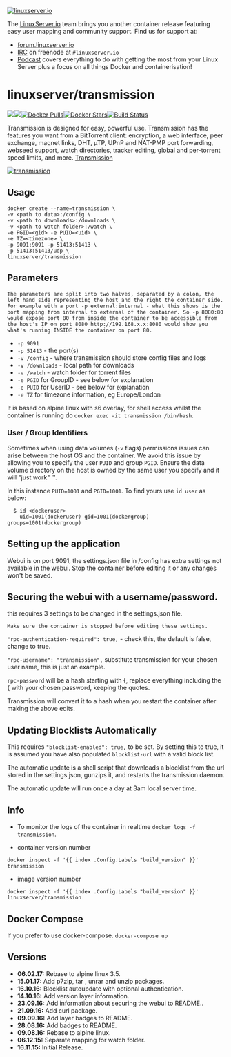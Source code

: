 [linuxserverurl]: https://linuxserver.io
[forumurl]: https://forum.linuxserver.io
[ircurl]: https://www.linuxserver.io/irc/
[podcasturl]: https://www.linuxserver.io/podcast/
[appurl]: https://www.transmissionbt.com/
[hub]: https://hub.docker.com/r/linuxserver/transmission/

[![linuxserver.io](https://raw.githubusercontent.com/linuxserver/docker-templates/master/linuxserver.io/img/linuxserver_medium.png)][linuxserverurl]

The [LinuxServer.io][linuxserverurl] team brings you another container release featuring easy user mapping and community support. Find us for support at:
* [forum.linuxserver.io][forumurl]
* [IRC][ircurl] on freenode at `#linuxserver.io`
* [Podcast][podcasturl] covers everything to do with getting the most from your Linux Server plus a focus on all things Docker and containerisation!

# linuxserver/transmission
[![](https://images.microbadger.com/badges/version/linuxserver/transmission.svg)](https://microbadger.com/images/linuxserver/transmission "Get your own version badge on microbadger.com")[![](https://images.microbadger.com/badges/image/linuxserver/transmission.svg)](http://microbadger.com/images/linuxserver/transmission "Get your own image badge on microbadger.com")[![Docker Pulls](https://img.shields.io/docker/pulls/linuxserver/transmission.svg)][hub][![Docker Stars](https://img.shields.io/docker/stars/linuxserver/transmission.svg)][hub][![Build Status](http://jenkins.linuxserver.io:8080/buildStatus/icon?job=Dockers/LinuxServer.io/linuxserver-transmission)](http://jenkins.linuxserver.io:8080/job/Dockers/job/LinuxServer.io/job/linuxserver-transmission/)

Transmission is designed for easy, powerful use. Transmission has the features you want from a BitTorrent client: encryption, a web interface, peer exchange, magnet links, DHT, µTP, UPnP and NAT-PMP port forwarding, webseed support, watch directories, tracker editing, global and per-torrent speed limits, and more. [Transmission](http://www.transmissionbt.com/about/)

[![transmission](https://raw.githubusercontent.com/linuxserver/docker-templates/master/linuxserver.io/img/transmission.png)][appurl]

## Usage

```
docker create --name=transmission \
-v <path to data>:/config \
-v <path to downloads>:/downloads \
-v <path to watch folder>:/watch \
-e PGID=<gid> -e PUID=<uid> \
-e TZ=<timezone> \
-p 9091:9091 -p 51413:51413 \
-p 51413:51413/udp \
linuxserver/transmission
```

## Parameters

`The parameters are split into two halves, separated by a colon, the left hand side representing the host and the right the container side. 
For example with a port -p external:internal - what this shows is the port mapping from internal to external of the container.
So -p 8080:80 would expose port 80 from inside the container to be accessible from the host's IP on port 8080
http://192.168.x.x:8080 would show you what's running INSIDE the container on port 80.`


* `-p 9091` 
* `-p 51413` - the port(s)
* `-v /config` - where transmission should store config files and logs
* `-v /downloads` - local path for downloads
* `-v /watch` - watch folder for torrent files
* `-e PGID` for GroupID - see below for explanation
* `-e PUID` for UserID - see below for explanation
* `-e TZ` for timezone information, eg Europe/London

It is based on alpine linux with s6 overlay, for shell access whilst the container is running do `docker exec -it transmission /bin/bash`.

### User / Group Identifiers

Sometimes when using data volumes (`-v` flags) permissions issues can arise between the host OS and the container. We avoid this issue by allowing you to specify the user `PUID` and group `PGID`. Ensure the data volume directory on the host is owned by the same user you specify and it will "just work" ™.

In this instance `PUID=1001` and `PGID=1001`. To find yours use `id user` as below:

```
  $ id <dockeruser>
    uid=1001(dockeruser) gid=1001(dockergroup) groups=1001(dockergroup)
```

## Setting up the application 

Webui is on port 9091, the settings.json file in /config has extra settings not available in the webui. Stop the container before editing it or any changes won't be saved.

## Securing the webui with a username/password.

this requires 3 settings to be changed in the settings.json file.

`Make sure the container is stopped before editing these settings.`

`"rpc-authentication-required": true,` - check this, the default is false, change to true.

`"rpc-username": "transmission",` substitute transmission for your chosen user name, this is just an example.

`rpc-password` will be a hash starting with {, replace everything including the { with your chosen password, keeping the quotes.

Transmission will convert it to a hash when you restart the container after making the above edits.

## Updating Blocklists Automatically

This requires `"blocklist-enabled": true,` to be set. By setting this to true, it is assumed you have also populated `blocklist-url` with a valid block list.

The automatic update is a shell script that downloads a blocklist from the url stored in the settings.json, gunzips it, and restarts the transmission daemon.

The automatic update will run once a day at 3am local server time.

## Info

* To monitor the logs of the container in realtime `docker logs -f transmission`.

* container version number 

`docker inspect -f '{{ index .Config.Labels "build_version" }}' transmission`

* image version number

`docker inspect -f '{{ index .Config.Labels "build_version" }}' linuxserver/transmission`

## Docker Compose

If you prefer to use docker-compose.
`docker-compose up`


## Versions

+ **06.02.17:** Rebase to alpine linux 3.5.
+ **15.01.17:** Add p7zip, tar , unrar and unzip packages.
+ **16.10.16:** Blocklist autoupdate with optional authentication.
+ **14.10.16:** Add version layer information.
+ **23.09.16:** Add information about securing the webui to README..
+ **21.09.16:** Add curl package.
+ **09.09.16:** Add layer badges to README.
+ **28.08.16:** Add badges to README.
+ **09.08.16:** Rebase to alpine linux.
+ **06.12.15:** Separate mapping for watch folder.
+ **16.11.15:** Initial Release. 

